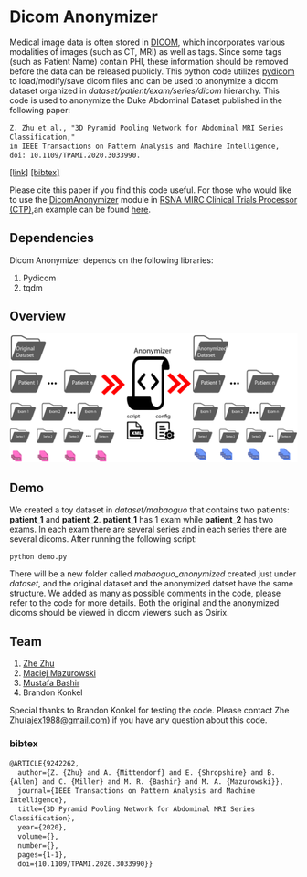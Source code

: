 # Dicom Anonymizer
Medical image data is often stored in [DICOM](https://en.wikipedia.org/wiki/DICOM), which incorporates various modalities
of images (such as CT, MRI) as well as tags. Since some tags (such as Patient Name) contain PHI, these information should
be removed before the data can be released publicly. This python code utilizes [pydicom](https://pydicom.github.io/) to 
load/modify/save dicom files and can be used to anonymize a dicom dataset organized in *dataset/patient/exam/series/dicom* 
hierarchy. This code is used to anonymize the Duke Abdominal Dataset published in the following paper: 
```
Z. Zhu et al., "3D Pyramid Pooling Network for Abdominal MRI Series Classification," 
in IEEE Transactions on Pattern Analysis and Machine Intelligence, doi: 10.1109/TPAMI.2020.3033990.
```
[[link]](https://ieeexplore.ieee.org/abstract/document/9242262) [[bibtex]](#bibtex)

Please cite this paper if you find this code useful. For those who would like to use the [DicomAnonymizer](https://mircwiki.rsna.org/index.php?title=CTP-The_RSNA_Clinical_Trial_Processor#DicomAnonymizer) module in 
[RSNA MIRC Clinical Trials Processor (CTP)](https://mircwiki.rsna.org/index.php?title=Main_Page),an example can be found [here](https://github.com/ajex1988/mirc_ctp_dicom_anonymizer). 
## Dependencies
Dicom Anonymizer depends on the following libraries:
1. Pydicom
2. tqdm

## Overview
![Pipeline](img/AnonymizerPipeline.png)
## Demo
We created a toy dataset in *dataset/mabaoguo* that contains two patients: **patient_1** and **patient_2**. **patient_1**
has 1 exam while **patient_2** has two exams. In each exam there are several series and in each series there are several
dicoms. After running the following script:
```
python demo.py
```
There will be a new folder called *mabaoguo_anonymized* created just under *dataset*, and the original dataset and the 
anonymized datset have the same structure. We added as many as possible comments in the code, please refer to the code for
more details. Both the original and the anonymized dicoms should be viewed in dicom viewers
such as Osirix.

## Team
1. [Zhe Zhu](https://github.com/ajex1988)
2. [Maciej Mazurowski](https://sites.duke.edu/mazurowski/)
3. [Mustafa Bashir](https://radiology.duke.edu/faculty/member/mustafa-r-bashir/)
4. Brandon Konkel

Special thanks to Brandon Konkel for testing the code. Please contact Zhe Zhu(ajex1988@gmail.com) if you have any question
about this code.
### bibtex
```
@ARTICLE{9242262,
  author={Z. {Zhu} and A. {Mittendorf} and E. {Shropshire} and B. {Allen} and C. {Miller} and M. R. {Bashir} and M. A. {Mazurowski}},
  journal={IEEE Transactions on Pattern Analysis and Machine Intelligence}, 
  title={3D Pyramid Pooling Network for Abdominal MRI Series Classification}, 
  year={2020},
  volume={},
  number={},
  pages={1-1},
  doi={10.1109/TPAMI.2020.3033990}}
```
